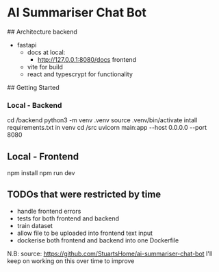 # AI Summariser Chat Bot
## Architecture
backend
- fastapi
  - docs at local:
      - http://127.0.0.1:8080/docs
frontend
  - vite for build
  - react and typescrypt for functionality


## Getting Started
### Local - Backend
cd /backend
python3 -m venv .venv
source .venv/bin/activate
intall requirements.txt in venv
cd /src
uvicorn main:app --host 0.0.0.0 --port 8080

## Local - Frontend
npm install
npm run dev

## TODOs that were restricted by time  
- handle frontend errors
- tests for both frontend and backend
- train dataset
- allow file to be uploaded into frontend text input
- dockerise both frontend and backend into one Dockerfile


N.B:
source: https://github.com/StuartsHome/ai-summariser-chat-bot
I'll keep on working on this over time to improve

